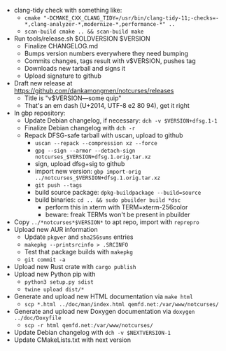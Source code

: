 * clang-tidy check with something like:
  * `cmake "-DCMAKE_CXX_CLANG_TIDY=/usr/bin/clang-tidy-11;-checks=-*,clang-analyzer-*,modernize-*,performance-*" ..`
  * `scan-build cmake .. && scan-build make`
* Run tools/release.sh $OLDVERSION $VERSION
  * Finalize CHANGELOG.md
  * Bumps version numbers everywhere they need bumping
  * Commits changes, tags result with v$VERSION, pushes tag
  * Downloads new tarball and signs it
  * Upload signature to github
* Draft new release at https://github.com/dankamongmen/notcurses/releases
  * Title is "v$VERSION—some quip"
  * That's an em dash (U+2014, UTF-8 e2 80 94), get it right
* In gbp repository:
  * Update Debian changelog, if necessary: `dch -v $VERSION+dfsg.1-1`
  * Finalize Debian changelog with `dch -r`
  * Repack DFSG-safe tarball with uscan, upload to github
    * `uscan --repack --compression xz --force`
    * `gpg --sign --armor --detach-sign notcurses_$VERSION+dfsg.1.orig.tar.xz`
    * sign, upload dfsg+sig to github
    * import new version: `gbp import-orig ../notcurses_$VERSION+dfsg.1.orig.tar.xz`
    * `git push --tags`
    * build source package: `dpkg-buildpackage --build=source`
    * build binaries: `cd .. && sudo pbuilder build *dsc`
        * perform this in xterm with TERM=xterm-256color
        * beware: freak TERMs won't be present in pbuilder
* Copy `../*notcurses*$VERSION*` to apt repo, import with `reprepro`
* Upload new AUR information
  * Update `pkgver` and `sha256sums` entries
  * `makepkg --printsrcinfo > .SRCINFO`
  * Test that package builds with `makepkg`
  * `git commit -a`
* Upload new Rust crate with `cargo publish`
* Upload new Python pip with
  * `python3 setup.py sdist`
  * `twine upload dist/*`
* Generate and upload new HTML documentation via `make html`
  * `scp *.html ../doc/man/index.html qemfd.net:/var/www/notcurses/`
* Generate and upload new Doxygen documentation via `doxygen ../doc/Doxyfile`
  * `scp -r html qemfd.net:/var/www/notcurses/`
* Update Debian changelog with `dch -v $NEXTVERSION-1`
* Update CMakeLists.txt with next version
